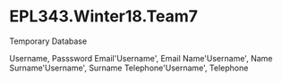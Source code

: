 # EPL343.Winter18.Team7

Temporary Database

Username, Passsword
Email'Username', Email
Name'Username', Name 
Surname'Username', Surname
Telephone'Username', Telephone
